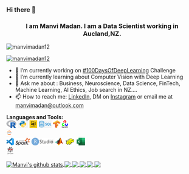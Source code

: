 ### Hi there 👋

<!--
**manvimadan12/manvimadan12** is a ✨ _special_ ✨ repository because its `README.md` (this file) appears on your GitHub profile.-->

<h3 align="center">I am Manvi Madan. I am a Data Scientist working in Aucland,NZ.</h3>

<p align="left"> <img src="https://komarev.com/ghpvc/?username=rajputjay41&label=Profile%20views&color=0e75b6&style=flat" alt="manvimadan12" /> </p>

<p align="left"> <a href="https://github.com/ryo-ma/github-profile-trophy"><img src="https://github-profile-trophy.vercel.app/?username=manvimadan12" alt="manvimadan12" /></a> </p>

- 🔭 I’m currently working on [#100DaysOfDeepLearning](https://www.instagram.com/ml.newzealand/) Challenge
- 🌱 I’m currently learning about Computer Vision with Deep Learning
- 💬 Ask me about : Business, Neuroscience, Data Science, FinTech, Machine Learning, AI Ethics, Job search in NZ....
- 📫 How to reach me: [LinkedIn](https://nz.linkedin.com/in/manvimadan?challengeId=AQFP41gYUVTWXgAAAXTdLTLUD1ouI-Slkj6j1vSVIpFSPFDELixPuQAPkSBK4_beV-6747rXSKjHK4dkQeuwCiK23vil0RopCg&submissionId=172312d1-e273-3916-9781-05335d3a4409), DM on [Instagram](https://www.instagram.com/ml.newzealand/) or email me at manvimadan@outlook.com


**Languages and Tools:**  
<code><img height="20" src="https://github.com/manvimadan12/manvimadan12/blob/master/images/Rlogo.svg"></code>
<code><img height="20" src="https://github.com/manvimadan12/manvimadan12/blob/master/images/python.jpg"></code>
<code><img height="20" src="https://github.com/manvimadan12/manvimadan12/blob/master/images/powerbi2.jpg"></code>
<code><img height="20" src="https://github.com/manvimadan12/manvimadan12/blob/master/images/sql.png"></code>
<code><img height="20" src="https://github.com/manvimadan12/manvimadan12/blob/master/images/Tensorflow_logo.svg.png"></code>
<code><img height="20" src="https://github.com/manvimadan12/manvimadan12/blob/master/images/opencv.png"></code>  
<code><img height="20" src="https://github.com/manvimadan12/manvimadan12/blob/master/images/jupyter.jpeg"></code>  
<code><img height="20" src="https://github.com/manvimadan12/manvimadan12/blob/master/images/vscode.png"></code>
<code><img height="20" src="https://github.com/manvimadan12/manvimadan12/blob/master/images/spark.png"></code>
<code><img height="20" src="https://github.com/manvimadan12/manvimadan12/blob/master/images/rstudio.png"></code>
<code><img height="20" src="https://github.com/manvimadan12/manvimadan12/blob/master/images/matlab.png"></code>
<code><img height="20" src="https://github.com/manvimadan12/manvimadan12/blob/master/images/hadoop%20logo.jpg"></code>
<code><img height="20" src="https://github.com/manvimadan12/manvimadan12/blob/master/images/excel.jpg"></code>  
<code><img height="20" src="https://github.com/manvimadan12/manvimadan12/blob/master/images/1200px-Spyder_logo.svg.png"></code>  




<a href="https://github.com/manvimadan12/github-readme-stats">
  <img align="center" src="https://github-readme-stats.vercel.app/api?username=manvimadan12&show_icons=true&include_all_commits=true&theme=radical" alt="Manvi's github stats" />
</a>

<a href="https://github.com/manvimadan12/github-readme-stats">
  <img align="center" src="https://github-readme-stats.vercel.app/api/top-langs/?username=manvimadan12&layout=compact&theme=radical" />
</a> 

<a href="https://github.com/manvimadan12/Becoming-ML_engineer">
  <img align="center" src="https://github-readme-stats.vercel.app/api/pin/?username=manvimadan12&repo=Becoming-ML_engineer&theme=radical" />
</a>


<a href="https://github.com/manvimadan12/ML-Research-Papers-">
  <img align="center" src="https://github-readme-stats.vercel.app/api/pin/?username=manvimadan12&repo=ML-Research-Papers-&theme=radical" />
</a>   

<a href="https://github.com/manvimadan12/Computer_Vision_Roadmap">
  <img align="center" src="https://github-readme-stats.vercel.app/api/pin/?username=manvimadan12&repo=Computer_Vision_Roadmap&theme=radical" />
</a>   

<a href="https://github.com/manvimadan12/workout-training-using-ml">
  <img align="center" src="https://github-readme-stats.vercel.app/api/pin/?username=manvimadan12&repo=workout-training-using-ml&theme=radical" />
</a>   

